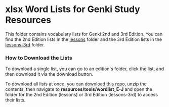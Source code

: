 # xlsx Word Lists for Genki Study Resources
This folder contains vocabulary lists for Genki 2nd and 3rd Edition. You can find the 2nd Edition lists in the [lessons](lessons/) folder and the 3rd Edition lists in the [lessons-3rd](lessons-3rd/) folder.


### How to Download the Lists

To download a single list, you can go to an edition's folder, click the list, and then download it via the download button. 

To download all lists at once, you can [download this repo](https://github.com/CIS-SoftwareDesign-S21/pro-04-study-resources/archive/master.zip), unzip the contents, then navigate to **resources/tools/wordlist_E-J** and open the folder for the 2nd Edition (lessons) or 3rd Edition (lessons-3rd) to access their lists.

